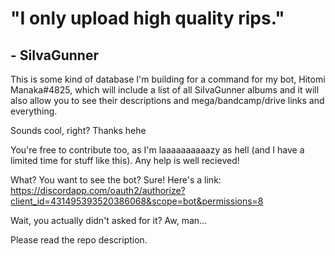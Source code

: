 # "I only upload high quality rips."
## - SiIvaGunner

This is some kind of database I'm building for a command for my bot, Hitomi Manaka#4825, which will include a list of all SiIvaGunner albums and it will also allow you to see their descriptions and mega/bandcamp/drive links and everything.

Sounds cool, right? Thanks hehe

You're free to contribute too, as I'm laaaaaaaaaazy as hell (and I have a limited time for stuff like this). Any help is well recieved!

What? You want to see the bot? Sure! Here's a link: https://discordapp.com/oauth2/authorize?client_id=431495393520386068&scope=bot&permissions=8

Wait, you actually didn't asked for it? Aw, man...

Please read the repo description.
